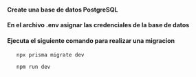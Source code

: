 #### Create una base de datos PostgreSQL
#### En el archivo .env asignar las credenciales de la base de datos
#### Ejecuta el siguiente comando para realizar una migracion
```
   npx prisma migrate dev
```
```
   npm run dev
```
